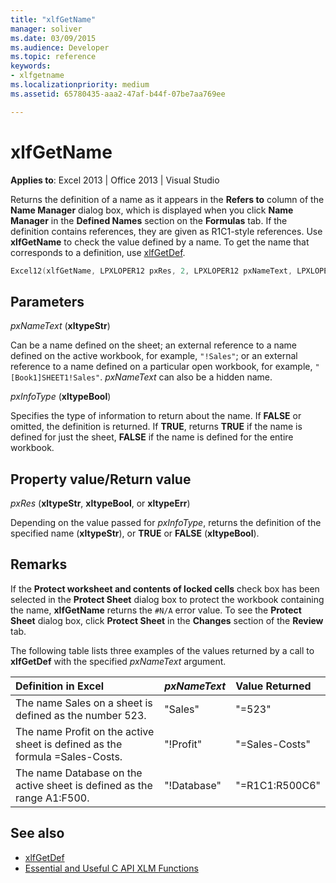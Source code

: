 ```yaml
---
title: "xlfGetName"
manager: soliver
ms.date: 03/09/2015
ms.audience: Developer
ms.topic: reference
keywords:
- xlfgetname 
ms.localizationpriority: medium
ms.assetid: 65780435-aaa2-47af-b44f-07be7aa769ee

---
```


# xlfGetName

**Applies to**: Excel 2013 | Office 2013 | Visual Studio
  
Returns the definition of a name as it appears in the **Refers to** column of the **Name Manager** dialog box, which is displayed when you click **Name Manager** in the **Defined Names** section on the **Formulas** tab. If the definition contains references, they are given as R1C1-style references. Use **xlfGetName** to check the value defined by a name. To get the name that corresponds to a definition, use [xlfGetDef](xlfgetdef.md).
  
```cpp
Excel12(xlfGetName, LPXLOPER12 pxRes, 2, LPXLOPER12 pxNameText, LPXLOPER12 pxInfoType);
```

## Parameters

_pxNameText_ (**xltypeStr**)
  
Can be a name defined on the sheet; an external reference to a name defined on the active workbook, for example, `"!Sales"`; or an external reference to a name defined on a particular open workbook, for example, `"[Book1]SHEET1!Sales"`. _pxNameText_ can also be a hidden name.
  
_pxInfoType_ (**xltypeBool**)
  
Specifies the type of information to return about the name. If **FALSE** or omitted, the definition is returned. If **TRUE**, returns **TRUE** if the name is defined for just the sheet, **FALSE** if the name is defined for the entire workbook.
  
## Property value/Return value

_pxRes_ (**xltypeStr**, **xltypeBool**, or **xltypeErr**)
  
Depending on the value passed for _pxInfoType_, returns the definition of the specified name (**xltypeStr**), or **TRUE** or **FALSE** (**xltypeBool**).
  
## Remarks

If the **Protect worksheet and contents of locked cells** check box has been selected in the **Protect Sheet** dialog box to protect the workbook containing the name, **xlfGetName** returns the `#N/A` error value. To see the **Protect Sheet** dialog box, click **Protect Sheet** in the **Changes** section of the **Review** tab.
  
The following table lists three examples of the values returned by a call to **xlfGetDef** with the specified _pxNameText_ argument.
  
|**Definition in Excel**|**_pxNameText_**|**Value Returned**|
|:-----|:-----|:-----|
|The name Sales on a sheet is defined as the number 523. |"Sales"  <br/> |"=523"  <br/> |
|The name Profit on the active sheet is defined as the formula =Sales-Costs. |"!Profit"  <br/> |"=Sales-Costs"  <br/> |
|The name Database on the active sheet is defined as the range A1:F500. |"!Database"  <br/> |"=R1C1:R500C6"  <br/> |

## See also

- [xlfGetDef](xlfgetdef.md)
- [Essential and Useful C API XLM Functions](essential-and-useful-c-api-xlm-functions.md)
